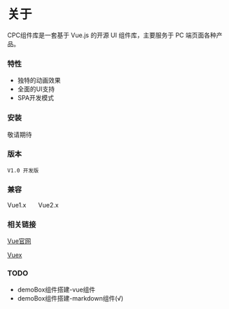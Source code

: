 # 关于
CPC组件库是一套基于 Vue.js 的开源 UI 组件库，主要服务于 PC 端页面各种产品。


### 特性
* 独特的动画效果
* 全面的UI支持
* SPA开发模式


### 安装
敬请期待


### 版本
`V1.0 开发版`


### 兼容
Vue1.x
&nbsp;&nbsp;&nbsp;&nbsp;&nbsp;
Vue2.x  


### 相关链接
[Vue官网](https://cn.vuejs.org/)

[Vuex](https://vuex.vuejs.org/zh/)


### TODO
* demoBox组件搭建-vue组件
* demoBox组件搭建-markdown组件(√)